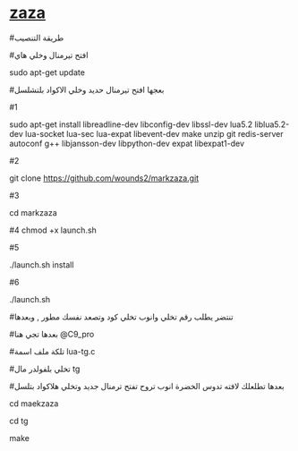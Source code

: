 # [zaza](https://telegram.me/wounds1)

#طريقة التنصيب

#افتح تيرمنال وخلي هاي

sudo apt-get update

#بعجها افتح تيرمنال حديد وخلي الاكواد بلتشلسل

#1

sudo apt-get install libreadline-dev libconfig-dev libssl-dev lua5.2 liblua5.2-dev lua-socket lua-sec lua-expat libevent-dev make unzip git redis-server autoconf g++ libjansson-dev libpython-dev expat libexpat1-dev

#2

git clone https://github.com/wounds2/markzaza.git

#3 

cd markzaza

#4
chmod +x launch.sh

#5

./launch.sh install

#6

./launch.sh 


#تنتضر يطلب رقم  تخلي وانوب تخلي كود وتصعد نفسك مطور , وبعدها

#بعدها تجي هنا @C9_pro

#تلكة ملف اسمة lua-tg.c

#تخلي بلفولدر مال tg

#بعدها تطلعلك لافته تدوس الخضرة انوب تروح تفتح ترمنال جديد وتخلي هلاكواد بتلسل


cd maekzaza

cd tg

make

